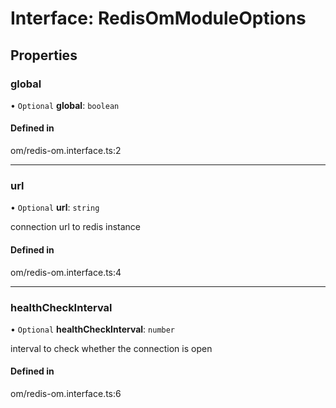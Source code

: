 # Interface: RedisOmModuleOptions

## Properties

### global

• `Optional` **global**: `boolean`

#### Defined in

om/redis-om.interface.ts:2

---

### url

• `Optional` **url**: `string`

connection url to redis instance

#### Defined in

om/redis-om.interface.ts:4

---

### healthCheckInterval

• `Optional` **healthCheckInterval**: `number`

interval to check whether the connection is open

#### Defined in

om/redis-om.interface.ts:6
